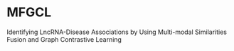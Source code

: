 # MFGCL
Identifying LncRNA-Disease Associations by Using Multi-modal Similarities Fusion and Graph Contrastive Learning
